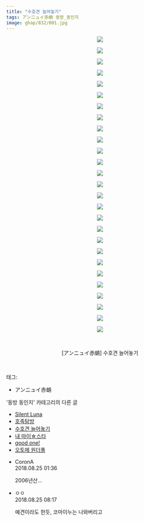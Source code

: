 ```yaml
---
title: "수호견 늘어놓기"
tags: アンニュイ赤蛸 동방_동인지
image: ghap/832/001.jpg
---
```

<div class="article">
<p style="text-align: center; clear: none; float: none;"><img src="{{ site.nasurl }}/ghap/832/001.jpg"/></p>
<p style="text-align: center; clear: none; float: none;"><img src="{{ site.nasurl }}/ghap/832/002.jpg"/></p>
<p style="text-align: center; clear: none; float: none;"><img src="{{ site.nasurl }}/ghap/832/003.jpg"/></p>
<p style="text-align: center; clear: none; float: none;"><img src="{{ site.nasurl }}/ghap/832/004.jpg"/></p>
<p style="text-align: center; clear: none; float: none;"><img src="{{ site.nasurl }}/ghap/832/005.jpg"/></p>
<p style="text-align: center; clear: none; float: none;"><img src="{{ site.nasurl }}/ghap/832/006.jpg"/></p>
<p style="text-align: center; clear: none; float: none;"><img src="{{ site.nasurl }}/ghap/832/007.jpg"/></p>
<p style="text-align: center; clear: none; float: none;"><img src="{{ site.nasurl }}/ghap/832/008.jpg"/></p>
<p style="text-align: center; clear: none; float: none;"><img src="{{ site.nasurl }}/ghap/832/009.jpg"/></p>
<p style="text-align: center; clear: none; float: none;"><img src="{{ site.nasurl }}/ghap/832/010.jpg"/></p>
<p style="text-align: center; clear: none; float: none;"><img src="{{ site.nasurl }}/ghap/832/011.jpg"/></p>
<p style="text-align: center; clear: none; float: none;"><img src="{{ site.nasurl }}/ghap/832/012.jpg"/></p>
<p style="text-align: center; clear: none; float: none;"><img src="{{ site.nasurl }}/ghap/832/013.jpg"/></p>
<p style="text-align: center; clear: none; float: none;"><img src="{{ site.nasurl }}/ghap/832/014.jpg"/></p>
<p style="text-align: center; clear: none; float: none;"><img src="{{ site.nasurl }}/ghap/832/015.jpg"/></p>
<p style="text-align: center; clear: none; float: none;"><img src="{{ site.nasurl }}/ghap/832/016.jpg"/></p>
<p style="text-align: center; clear: none; float: none;"><img src="{{ site.nasurl }}/ghap/832/017.jpg"/></p>
<p style="text-align: center; clear: none; float: none;"><img src="{{ site.nasurl }}/ghap/832/018.jpg"/></p>
<p style="text-align: center; clear: none; float: none;"><img src="{{ site.nasurl }}/ghap/832/019.jpg"/></p>
<p style="text-align: center; clear: none; float: none;"><img src="{{ site.nasurl }}/ghap/832/020.jpg"/></p>
<p style="text-align: center; clear: none; float: none;"><img src="{{ site.nasurl }}/ghap/832/021.jpg"/></p>
<p style="text-align: center; clear: none; float: none;"><img src="{{ site.nasurl }}/ghap/832/022.jpg"/></p>
<p style="text-align: center; clear: none; float: none;"><img src="{{ site.nasurl }}/ghap/832/023.jpg"/></p>
<p style="text-align: center; clear: none; float: none;"><img src="{{ site.nasurl }}/ghap/832/024.jpg"/></p>
<p style="text-align: center; clear: none; float: none;"><img src="{{ site.nasurl }}/ghap/832/025.jpg"/></p>
<p style="text-align: center; clear: none; float: none;"><img src="{{ site.nasurl }}/ghap/832/026.jpg"/></p>
<p style="text-align: center; clear: none; float: none;"><img src="{{ site.nasurl }}/ghap/832/027.jpg"/></p>
<p style="text-align: center; clear: none; float: none;"><br/></p>
<p style="text-align: center; clear: none; float: none;">[アンニュイ赤蛸] 수호견 늘어놓기</p>
<p><br/></p>
</div><div class="tagTrail">
<p>태그: </p>
<ul>
<li>アンニュイ赤蛸</li>
</ul>
</div><div class="another">
<p>'동방 동인지' 카테고리의 다른 글</p>
<ul>
<li><a href="/2016-07-13-ghap_834">Silent Luna</a></li>
<li><a href="/2016-07-13-ghap_833">호족탐방</a></li>
<li><a href="/2016-07-13-ghap_832">수호견 늘어놓기</a></li>
<li><a href="/2016-07-13-ghap_831">내 마이☆스타</a></li>
<li><a href="/2016-07-13-ghap_830">good one!</a></li>
<li><a href="/2016-07-13-ghap_829">오토메 원더풀</a></li>
</ul>
</div><div class="cb_module cb_fluid">
<div class="cb_wrt cb_profile">
<div class="comment">
<ul>
<li class="cb_thumb_off" id="comment15316867">
<div class="cb_comment_area">
<div class="cb_info_area">
<div class="cb_section">
<span class="cb_nick_name">CoronA</span>
</div>
<div class="cb_section">
<span class="cb_date">2018.08.25 01:36 </span>
</div>
</div>
<div class="cb_dsc_comment">
<p class="cb_dsc">
											2006년산...
										</p>
</div>
</div></li>
<li class="cb_thumb_off" id="comment15317034">
<div class="cb_comment_area">
<div class="cb_info_area">
<div class="cb_section">
<span class="cb_nick_name">ㅇㅇ</span>
</div>
<div class="cb_section">
<span class="cb_date">2018.08.25 08:17 </span>
</div>
</div>
<div class="cb_dsc_comment">
<p class="cb_dsc">
											예견이라도 한듯, 코마이누는 나와버리고
										</p>
</div>
</div></li>
</ul>
</div>
</div><!-- commentList close -->
</div>